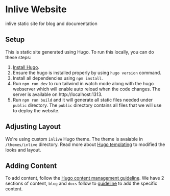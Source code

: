 # Inlive Website
inlive static site for blog and documentation

## Setup
This is static site generated using Hugo. To run this locally, you can do these steps:
1. [Install Hugo](https://gohugo.io/getting-started/installing/).
2. Ensure the hugo is installed properly by using `hugo version` command.
3. Install all dependencies using `npm install`.
4. Run `npm run dev` to run tailwind in watch mode along with the hugo webserver which will enable auto reload when the code changes. The server is available on http://localhost:1313.
5. Run `npm run build` and it will generate all static files needed under `public` directory. The `public` directory contains all files that we will use to deploy the website.


## Adjusting Layout
We're using custom `inlive` Hugo theme. The theme is avaiable in `/themes/inlive` directory. Read more about [Hugo templating](https://gohugo.io/templates/) to modified the looks and layout.

## Adding Content
To add content, follow the [Hugo content management guideline](https://gohugo.io/content-management/). We have 2 sections of content, `blog` and `docs` follow to [guideline](https://gohugo.io/content-management/organization/) to add the specific content.
